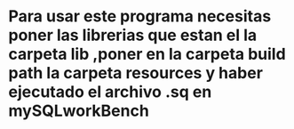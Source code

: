 # Para usar este programa necesitas poner las librerias que estan el la carpeta lib ,poner en la carpeta build path la carpeta resources y haber ejecutado el archivo .sq en mySQLworkBench


